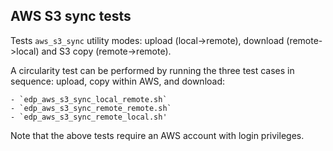 
AWS S3 sync tests
-----------------

Tests `aws_s3_sync` utility modes: upload (local->remote), download
(remote->local) and S3 copy (remote->remote).

A circularity test can be performed by running the three test cases in sequence:
upload, copy within AWS, and download:

    - `edp_aws_s3_sync_local_remote.sh`
    - `edp_aws_s3_sync_remote_remote.sh`
    - `edp_aws_s3_sync_remote_local.sh'

Note that the above tests require an AWS account with login privileges.

